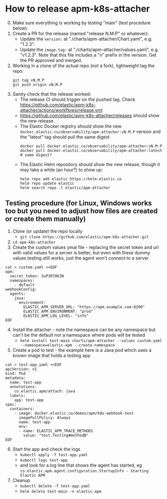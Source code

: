 # How to release apm-k8s-attacher

0. Make sure everything is working by testing "main" (test procedure below).
1. Create a PR for the release (named "release N.M.P" or whatever):
    - Update the `version:` at "./charts/apm-attacher/Chart.yaml", e.g. "1.2.3".
    - Update the `image.tag:` at "./charts/apm-attacher/values.yaml", e.g. "v1.2.3".
      Note that this file includes a "v" prefix in the version.
    Get the PR approved and merged.
2. Working in a clone of the actual repo (not a fork), lightweight tag the repo:
    ```
    git tag vN.M.P
    git push origin vN.M.P
    ```
3. Sanity check that the release worked:
    - The release CI should trigger on the pushed tag. Check https://github.com/elastic/apm-k8s-attacher/actions/workflows/release.yml
    - https://github.com/elastic/apm-k8s-attacher/releases should show the new release.
    - The Elastic Docker registry should show the new `docker.elastic.co/observability/apm-attacher:vN.M.P` version
      and the "latest" tag should pull the same digest
        ```
        docker pull docker.elastic.co/observability/apm-attacher:vN.M.P
        docker pull docker.elastic.co/observability/apm-attacher:latest  # same digest?
        ```
    - The Elastic Helm repository should show the new release, though it may take a while (an hour?) to show up:
        ```
        helm repo add elastic https://helm.elastic.co
        helm repo update elastic
        helm search repo -l elastic/apm-attacher
        ```

## Testing procedure (for Linux, Windows works too but you need to adjust how files are created or create them manually)

1. Clone (or update) the repo locally
    - `git clone https://github.com/elastic/apm-k8s-attacher.git`
2. `cd apm-k8s-attacher`
3. Create the custom values ymal file - replacing the secret token and url with valid values for a server is better, but even with these dummy values testing still works, just the agent won't connect to a server
```
cat > custom.yaml <<EOF
apm:
  secret_token: SuP3RT0K3N
  namespaces:
    - default
webhookConfig:
  agents:
    java:
      environment:
        ELASTIC_APM_SERVER_URL: "https://apm.example.com:8200"
        ELASTIC_APM_ENVIRONMENT: "prod"
        ELASTIC_APM_LOG_LEVEL: "info"
EOF
```
4. Install the attacher - note the namespace can be any namespace but can't be the default nor a namespace where pods will be tested
    - `helm install test-main charts/apm-attacher --values custom.yaml --namespace=elastic-apm --create-namespace`
5. Create a pod to test - the example here is a Java pod which uses a known image that holds a testing app
```
cat > test-app.yaml <<EOF
apiVersion: v1
kind: Pod
metadata:
  name: test-app
  annotations:
    co.elastic.apm/attach: java
  labels:
    app: test-app
spec:
  containers:
    - image: docker.elastic.co/demos/apm/k8s-webhook-test
      imagePullPolicy: Always
      name: test-app
      env:
      - name: ELASTIC_APM_TRACE_METHODS
        value: "test.Testing#methodB"
EOF
```
6. Start the app and check the logs
    - `kubectl apply -f test-app.yaml`
    - `kubectl logs test-app`
    - and look for a log line that shows the agent has started, eg `co.elastic.apm.agent.configuration.StartupInfo - Starting Elastic APM`
7. Cleanup
    - `kubectl delete -f test-app.yaml`
    - `helm delete test-main -n elastic-apm`
